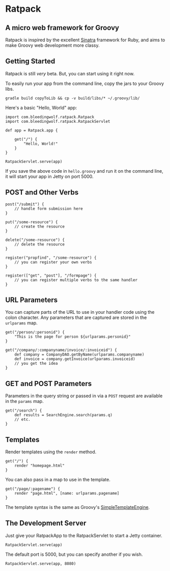 Ratpack
=======

A micro web framework for Groovy
--------------------------------

Ratpack is inspired by the excellent [Sinatra][] framework for Ruby, and aims to make Groovy web development more classy.

  [Sinatra]: http://www.sinatrarb.com/


Getting Started
---------------

Ratpack is still *very* beta. But, you can start using it right now.

To easily run your app from the command line, copy the jars to your Groovy libs.

    gradle build copyToLib && cp -v build/libs/* ~/.groovy/lib/

Here's a basic "Hello, World" app:

    import com.bleedingwolf.ratpack.Ratpack
    import com.bleedingwolf.ratpack.RatpackServlet

    def app = Ratpack.app {

        get("/") {
            "Hello, World!"
        }
    }

    RatpackServlet.serve(app)

If you save the above code in `hello.groovy` and run it on the command line, it will start your app in Jetty on port 5000.


POST and Other Verbs
--------------------

    post("/submit") {
        // handle form submission here
    }

    put("/some-resource") {
        // create the resource
    }

    delete("/some-resource") {
        // delete the resource
    }

    register("propfind", "/some-resource") {
        // you can register your own verbs
    }

    register(["get", "post"], "/formpage") {
        // you can register multiple verbs to the same handler
    }


URL Parameters
--------------

You can capture parts of the URL to use in your handler code using the colon character.
Any parameters that are captured are stored in the `urlparams` map.

    get("/person/:personid") {
        "This is the page for person ${urlparams.personid}"
    }

    get("/company/:companyname/invoice/:invoiceid") {
        def company = CompanyDAO.getByName(urlparams.companyname)
        def invoice = company.getInvoice(urlparams.invoiceid)
        // you get the idea
    }


GET and POST Parameters
-----------------------

Parameters in the query string or passed in via a `POST` request are available in the `params` map.

    get("/search") {
        def results = SearchEngine.search(params.q)
        // etc.
    }


Templates
---------

Render templates using the `render` method.

    get("/") {
        render "homepage.html"
    }

You can also pass in a map to use in the template.

    get("/page/:pagename") {
        render "page.html", [name: urlparams.pagename]
    }

The template syntax is the same as Groovy's [SimpleTemplateEngine][].

  [SimpleTemplateEngine]: http://groovy.codehaus.org/Groovy+Templates


The Development Server
----------------------

Just give your RatpackApp to the RatpackServlet to start a Jetty container.

    RatpackServlet.serve(app)

The default port is 5000, but you can specify another if you wish.

    RatpackServlet.serve(app, 8080)

